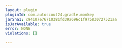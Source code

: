 ```yaml
---
layout: plugin
pluginId: com.autoscout24.gradle.monkey
jarSha1: c94107e76710381fd39a696c1f975830727521aa
isJarAvailable: true
error: NONE
violations: []

---
```

